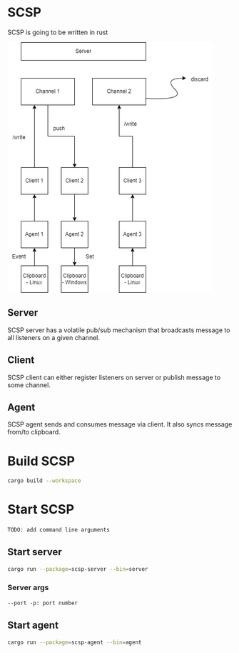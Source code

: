 # SCSP
SCSP is going to be written in rust

![](./arch.png)

## Server
SCSP server has a volatile pub/sub mechanism that broadcasts message to all listeners on a given channel.

## Client
SCSP client can either register listeners on server or publish message to some channel.

## Agent
SCSP agent sends and consumes message via client. It also syncs message from/to clipboard. 

# Build SCSP

```bash
cargo build --workspace
```

# Start SCSP

`TODO: add command line arguments`

## Start server
```bash
cargo run --package=scsp-server --bin=server
```
### Server args
```
--port -p: port number
```


## Start agent

```bash
cargo run --package=scsp-agent --bin=agent
```